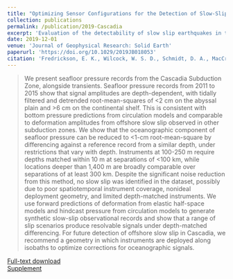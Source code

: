 ```yaml
---
title: "Optimizing Sensor Configurations for the Detection of Slow-Slip Earthquakes in Seafloor Pressure Records, Using the Cascadia Subduction Zone as a Case Study"
collection: publications
permalink: /publication/2019-Cascadia
excerpt: 'Evaluation of the detectability of slow slip earthquakes in the offshore segment of the Cascadia subduction zone, using the available seafloor geodetic data from 2011-2015. "Depth-matched differencing," also referred to as the isobath reference method is herein identified as a strategy for removing oceanographic circulation signals from seafloor pressure data.'
date: 2019-12-01
venue: 'Journal of Geophysical Research: Solid Earth'
paperurl: 'https://doi.org/10.1029/2019JB018053'
citation: 'Fredrickson, E. K., Wilcock, W. S. D., Schmidt, D. A., MacCready, P., Roland, E., Kurapov, A.L., Zumberge, M. A., & Sasagawa, G. S. (2019). &quot;Optimizing Sensor Configurations for the Detection of Slow-Slip Earthquakes in Seafloor Pressure Records, Using the Cascadia Subduction Zone as a Case Study.&quot; <i>Journal of Geophysical Research: Solid Earth</i>. 124.'
---
```

> We present seafloor pressure records from the Cascadia Subduction Zone, alongside transients. Seafloor pressure records from 2011 to 2015 show that signal amplitudes are depth-dependent, with tidally filtered and detrended root-mean-squares of <2 cm on the abyssal plain and >6 cm on the continental shelf. This is consistent with bottom pressure predictions from circulation models and comparable to deformation amplitudes from offshore slow slip observed in other subduction zones. We show that the oceanographic component of seafloor pressure can be reduced to <1-cm root-mean-square by differencing against a reference record from a similar depth, under restrictions that vary with depth. Instruments at 100-250 m require depths matched within 10 m at separations of <100 km, while locations deeper than 1,400 m are broadly comparable over separations of at least 300 km. Despite the significant noise reduction from this method, no slow slip was identified in the dataset, possibly due to poor spatiotemporal instrument coverage, nonideal deployment geometry, and limited depth-matched instruments. We use forward predictions of deformation from elastic half-space models and hindcast pressure from circulation models to generate synthetic slow-slip observational records and show that a range of slip scenarios produce resolvable signals under depth-matched differencing. For future detection of offshore slow slip in Cascadia, we recommend a geometry in which instruments are deployed along isobaths to optimize corrections for oceanographic signals.

[Full-text download](http://erikfred.github.io/files/papers/Fredrickson-et-al_2019.pdf)
<br/>[Supplement](http://erikfred.github.io/files/papers/Fredrickson-et-al_2019_s01.pdf)